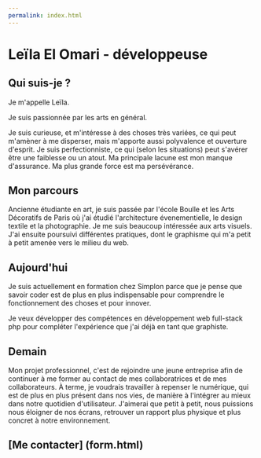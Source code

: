 ```yaml
---
permalink: index.html
---
```



# Leïla El Omari - développeuse

## Qui suis-je ?

Je m'appelle Leïla.

Je suis passionnée par les arts en général. 

Je suis curieuse, et m'intéresse à des choses très variées, ce qui peut m'amèner à me disperser, mais m'apporte aussi polyvalence et ouverture d'esprit. Je suis perfectionniste, ce qui (selon les situations) peut s'avérer être une faiblesse ou un atout. Ma principale lacune est mon manque d'assurance. Ma plus grande force est ma persévérance.

## Mon parcours

Ancienne étudiante en art, je suis passée par l'école Boulle et les Arts Décoratifs de Paris où j'ai étudié l'architecture évenementielle, le design textile et la photographie. Je me suis beaucoup intéressée aux arts visuels. J'ai ensuite poursuivi différentes pratiques, dont le graphisme qui m'a petit à petit amenée vers le milieu du web.

## Aujourd'hui

Je suis actuellement en formation chez Simplon parce que je pense que savoir coder est de plus en plus indispensable pour comprendre le fonctionnement des choses et pour innover.

Je veux développer des compétences en développement web full-stack php pour compléter l'expérience que j'ai déjà en tant que graphiste.

## Demain

Mon projet professionnel, c'est de rejoindre une jeune entreprise afin de continuer à me former au contact de mes collaboratrices et de mes collaborateurs. À terme, je voudrais travailler à repenser le numérique, qui est de plus en plus présent dans nos vies, de manière à l'intégrer au mieux dans notre quotidien d'utilisateur. J'aimerai que petit à petit, nous puissions nous éloigner de nos écrans, retrouver un rapport plus physique et plus concret à notre environnement.


## **[Me contacter]** (form.html)




